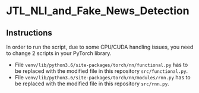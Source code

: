 # JTL_NLI_and_Fake_News_Detection

## Instructions

In order to run the script, due to some CPU/CUDA handling issues, you need to change 2 scripts in your PyTorch library. 
- File `venv/lib/python3.6/site-packages/torch/nn/functional.py` has to be replaced with the modified file in this repository `src/functional.py`.
- File `venv/lib/python3.6/site-packages/torch/nn/modules/rnn.py` has to be replaced with the modified file in this repository `src/rnn.py`.
